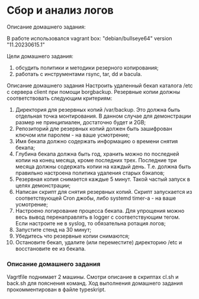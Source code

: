 # Сбор и анализ логов 

Описание домашнего задания:

В работе использовался vagrant box: "debian/bullseye64" version "11.20230615.1"

Цели домашнего задания:
1) обсудить политики и методики резерного копирования;
2) работать с инструментами rsync, tar, dd и bacula.

Описание домашнего задания
Настроить удаленный бекап каталога /etc c сервера client при помощи borgbackup. Резервные копии должны соответствовать следующим критериям:
1) Директория для резервных копий /var/backup. Это должна быть отдельная точка монтирования. В данном случае для демонстрации размер не принципиален, достаточно будет и 2GB;
2) Репозиторий дле резервных копий должен быть зашифрован ключом или паролем - на ваше усмотрение;
3) Имя бекапа должно содержать информацию о времени снятия бекапа;
4) Глубина бекапа должна быть год, хранить можно по последней копии на конец месяца, кроме последних трех. Последние три месяца должны содержать копии на каждый день. Т.е. должна быть правильно настроена политика удаления старых бэкапов;
5) Резервная копия снимается каждые 5 минут. Такой частый запуск в целях демонстрации;
6) Написан скрипт для снятия резервных копий. Скрипт запускается из соответствующей Cron джобы, либо systemd timer-а - на ваше усмотрение;
7) Настроено логирование процесса бекапа. Для упрощения можно весь вывод перенаправлять в logger с соответствующим тегом. Если настроите не в syslog, то обязательна ротация логов;
8) Запустите стенд на 30 минут;
9) Убедитесь что резервные копии снимаются;
10) Остановите бекап, удалите (или переместите) директорию /etc и восстановите ее из бекапа.

### Описание домашнего задания

Vagrtfile поднимает 2 машины. Смотри описание в скриптах cl.sh и back.sh для пояснения команд. Ход выполнения домашнего задания прокомментирован в файле typeskript.
